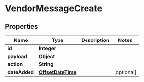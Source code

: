 # VendorMessageCreate

## Properties
Name | Type | Description | Notes
------------ | ------------- | ------------- | -------------
**id** | **Integer** |  | 
**payload** | **Object** |  | 
**action** | **String** |  | 
**dateAdded** | [**OffsetDateTime**](OffsetDateTime.md) |  |  [optional]
